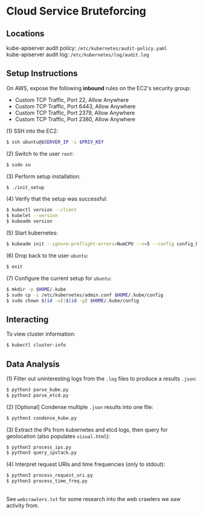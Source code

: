 # Cloud Service Bruteforcing

## Locations
kube-apiserver audit policy: `/etc/kubernetes/audit-policy.yaml` \
kube-apiserver audit log: `/etc/kubernetes/log/audit.log`

## Setup Instructions
On AWS, expose the following **inbound** rules on the EC2's security group:
 - Custom TCP Traffic, Port 22, Allow Anywhere
 - Custom TCP Traffic, Port 6443, Allow Anywhere
 - Custom TCP Traffic, Port 2379, Allow Anywhere
 - Custom TCP Traffic, Port 2380, Allow Anywhere

(1) SSH into the EC2:
```bash
$ ssh ubuntu@$SERVER_IP -i $PRIV_KEY
```

(2) Switch to the user `root`:
```bash
$ sudo su
```

(3) Perform setup installation:
```bash
$ ./init_setup
```

(4) Verify that the setup was successful:
```bash
$ kubectl version --client
$ kubelet --version
$ kubeadm version
```

(5) Start kubernetes:
```bash
$ kubeadm init --ignore-preflight-errors=NumCPU --v=5 --config config_kubeadm.yaml
```

(6) Drop back to the user `ubuntu`:
```bash
$ exit
```

(7) Configure the current setup for `ubuntu`:
```bash
$ mkdir -p $HOME/.kube
$ sudo cp -i /etc/kubernetes/admin.conf $HOME/.kube/config
$ sudo chown $(id -u):$(id -g) $HOME/.kube/config
```

## Interacting

To view cluster information:
```bash
$ kubectl cluster-info
```

## Data Analysis

(1) Filter out uninteresting logs from the `.log` files to produce a results `.json`:
```bash
$ python3 parse_kube.py
$ python3 parse_etcd.py
```

(2) [Optional] Condense multiple `.json` results into one file:
```bash
$ python3 condense_kube.py
```

(3) Extract the IPs from kubernetes and etcd logs, then query for geolocation (also populates `visual.html`):
```bash
$ python3 process_ips.py
$ python3 query_ipstack.py
```

(4) Interpret request URIs and time frequencies (only to stdout):
```bash
$ python3 process_request_uri.py
$ python3 process_time_freq.py
```

\
See `webcrawlers.txt` for some research into the web crawlers we saw activity from.
